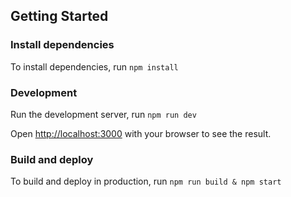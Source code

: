 ## Getting Started

### Install dependencies

To install dependencies, run `npm install`

### Development

Run the development server, run `npm run dev`

Open [http://localhost:3000](http://localhost:3000) with your browser to see the
result.

### Build and deploy

To build and deploy in production, run `npm run build & npm start`
